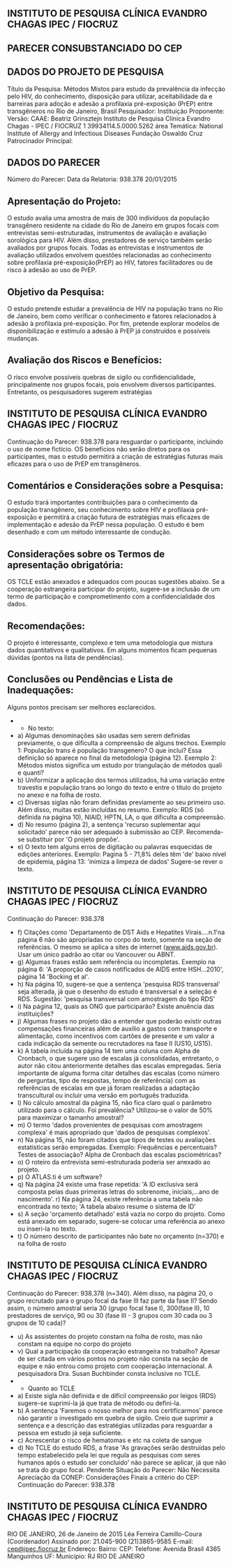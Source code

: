 
## INSTITUTO DE PESQUISA CLÍNICA EVANDRO CHAGAS IPEC / FIOCRUZ

## PARECER CONSUBSTANCIADO DO CEP

## DADOS DO PROJETO DE PESQUISA
Título da Pesquisa:
Métodos Mistos para estudo da prevalência da infecção pelo HIV, do conhecimento, disposição para utilizar, aceitabilidade da e barreiras para  adoção e adesão a profilaxia pré-exposição (PrEP) entre transgêneros no Rio de Janeiro, Brasil
Pesquisador:
Instituição Proponente:
Versão:
CAAE:
Beatriz Grinsztejn
Instituto de Pesquisa Clínica Evandro Chagas - IPEC / FIOCRUZ
1
39934114.5.0000.5262
área Temática:
National Institute of Allergy and Infectious Diseases Fundação Oswaldo Cruz
Patrocinador Principal:

## DADOS DO PARECER
Número do Parecer:
Data da Relatoria:
938.378
20/01/2015

## Apresentação do Projeto:
O estudo avalia uma amostra de mais de 300 indivíduos da população transgênero residente na cidade do Rio de Janeiro em grupos focais com entrevistas semi-estruturadas, instrumentos de avaliação e avaliação sorológica para HIV. Além disso, prestadores de serviço também serão avaliados por grupos focais. Todas as entrevistas e instrumentos de avaliação utilizados envolvem questões relacionadas ao conhecimento sobre profilaxia pré-exposição(PrEP) ao HIV, fatores facilitadores ou de risco à adesão ao uso de PrEP.

## Objetivo da Pesquisa:
O estudo pretende estudar a prevalência de HIV na população trans no Rio de Janeiro, bem como verificar o conhecimento e fatores relacionados à adesão à profilaxia pré-exposição. Por fim, pretende explorar modelos de disponibilização e estímulo a adesão à PrEP já construídos e possíveis mudanças.

## Avaliação dos Riscos e Benefícios:
O risco envolve possíveis quebras de sigilo ou confidencialidade, principalmente nos grupos focais, pois envolvem diversos participantes. Entretanto, os pesquisadores sugerem estratégias

## INSTITUTO DE PESQUISA CLÍNICA EVANDRO CHAGAS IPEC / FIOCRUZ

Continuação do Parecer: 938.378
para resguardar o participante, incluindo o uso de nome fictício. OS benefícios não serão diretos para os participantes, mas o estudo permitirá a criação de estratégias futuras mais eficazes para o uso de PrEP em transgêneros.

## Comentários e Considerações sobre a Pesquisa:
O estudo trará importantes contribuições para o conhecimento da população transgênero, seu conhecimento sobre HIV e profilaxia pré-exposição e permitirá a criação futura de estratégias mais eficazes de implementação e adesão da PrEP nessa população. O estudo é bem desenhado e com um método interessante de condução.

## Considerações sobre os Termos de apresentação obrigatória:
OS TCLE estão anexados e adequados com poucas sugestões abaixo. Se a cooperação estrangeira participar do projeto, sugere-se a inclusão de um termo de participação e comprometimento com a confidencialidade dos dados.

## Recomendações:
O projeto é interessante, complexo e tem uma metodologia que mistura dados quantitativos e qualitativos. Em alguns momentos ficam pequenas dúvidas (pontos na lista de pendências).

## Conclusões ou Pendências e Lista de Inadequações:
Alguns pontos precisam ser melhores esclarecidos.
- - No texto:
- a)      Algumas denominações são usadas sem serem definidas previamente, o que dificulta a compreensão de alguns trechos. Exemplo 1: População trans é população transgenero?  O que inclui? Essa definição só aparece no final da metodologia (página 12). Exemplo 2: Métodos mistos significa um estudo por triangulação de métodos quali e quanti?
- b)      Uniformizar a aplicação dos termos utilizados, há uma variação entre travestis e população trans ao longo do texto e entre o título do projeto no anexo e na folha de rosto.
- c)      Diversas siglas não foram definidas previamente ao seu primeiro uso. Além disso, muitas estão incluídas no resumo. Exemplo: RDS (só definida na página 10), NIAID, HPTN, LA, o que dificulta a compreensão.
- d)      No resumo (página 2), a sentença 'recurso suplementar aqui solicitado' parece não ser adequado à submissão ao CEP. Recomenda-se substituir por 'O projeto propõe'.
- e)      O texto tem alguns erros de digitação ou palavras esquecidas de edições anteriores. Exemplo: Pagina 5 - 71,8% deles têm 'de' baixo nível de epidemia, página 13: 'inimiza a limpeza de dados' Sugere-se rever o texto.

## INSTITUTO DE PESQUISA CLÍNICA EVANDRO CHAGAS IPEC / FIOCRUZ

Continuação do Parecer: 938.378
- f)      Citações como 'Departamento de DST Aids e Hepatites Virais....n.1'na página 6 não são apropriadas no  corpo  do  texto,  somente  na  seção  de  referências.  O  mesmo  se  aplica  a  sites  de  internet (www.aids.gov.br).  Usar  um  único  padrão  ao  citar  ou  Vancouver  ou  ABNT.
- g)      Algumas frases estão sem referência ou incompletas. Exemplo na página 6: 'A proporção de casos notificados de AIDS entre HSH...2010', página 14 'Bocking et al'.
- h)      Na página 10, sugere-se que a sentença 'pesquisa RDS transversal' seja alterada, já que o desenho do estudo é transversal e a seleção é RDS. Sugestão: 'pesquisa transversal com amostragem do tipo RDS'
- i)      Na página 12, quais as ONG que participarão? Existe anuência das instituições?
- j)      Algumas frases no projeto dão a entender que poderão existir outras compensações financeiras além de auxílio a gastos com transporte e alimentação, como incentivos com cartões de presente e um valor a cada indicação da semente ou recrutadores na fase II (US$10, US$15).
- k)      A tabela incluída na página 14 tem uma coluna com Alpha de Cronbach, o que sugere uso de escalas já consolidadas, entretanto, o autor não citou anteriormente detalhes das escalas empregadas. Seria importante de alguma forma citar detalhes das escalas (como número de perguntas, tipo de respostas, tempo de referência) com as referências de escalas em que já foram realizadas a adaptação transcultural ou incluir uma versão em português traduzida.
- l)            No  cálculo amostral da página 15, não fica claro qual o parâmetro utilizado para o cálculo. Foi prevalência? Utilizou-se o valor de 50% para maximizar o tamanho amostral?
- m)      O termo 'dados provenientes de pesquisas com amostragem complexa' é mais apropriado que 'dados de pesquisas complexos'.
- n)      Na página 15, não foram citados que tipos de testes ou avaliações estatísticas serão empregadas. Exemplo:  Frequências  e  percentuais?  Testes  de  associação?  Alpha  de  Cronbach  das  escalas psciométricas?
- o)      O roteiro da entrevista semi-estruturada poderia ser anexado ao projeto.
- p)      O ATLAS.ti é um software?
- q)      Na página 24 existe uma frase repetida: 'A ID exclusiva será composta pelas duas primeiras letras do sobrenome, iniciais,...ano de nascimento'.
r)      Na página 24, existe referência a uma tabela não encontrada no texto; 'A tabela abaixo resume o sistema de ID'
- s)      A seção 'orçamento detalhado' está vazia no corpo do projeto. Como está anexado em separado, sugere-se colocar uma referência ao anexo ou inseri-la no texto.
- t)      O número descrito de participantes não bate no orçamento (n=370) e na folha de rosto

## INSTITUTO DE PESQUISA CLÍNICA EVANDRO CHAGAS IPEC / FIOCRUZ

Continuação do Parecer: 938.378
(n=340). Além disso, na página 20, o grupo recrutado para o grupo focal da fase III faz parte da fase II? Sendo assim, o número amostral seria 30 (grupo focal fase I), 300(fase II), 10 prestadores de serviço, 90 ou 30 (fase III - 3 grupos com 30 cada ou 3 grupos de 10 cada)?
- u)      As assistentes do projeto constam na folha de rosto, mas não constam na equipe no corpo do projeto
- v)      Qual a participação da cooperação estrangeira no trabalho? Apesar de ser citada em vários pontos no projeto não consta na seção de equipe e não entrou como projeto com cooperação internacional. A pesquisadora Dra. Susan Buchbinder consta inclusive no TCLE.
- - Quanto ao TCLE
- a)      Existe sigla não definida e de difícil compreensão por leigos (RDS) sugere-se suprimi-la já que trata de método ou defini-la.
- b)      A sentença 'Faremos o nosso melhor para nos certificarmos' parece não garantir o investigado em quebra de sigilo. Creio que suprimir a sentença e a descrição das estratégias utilizadas para resguardar a pessoa em estudo já seja suficiente.
- c) Acrescentar o risco de hematomas e etc na coleta de sangue
- d)      No TCLE do estudo RDS, a frase 'As gravações serão destruídas pelo tempo estabelecido pela lei que regula as pesquisas com seres humanos após o estudo ser concluído' não parece se aplicar, já que não se trata do grupo focal.
Pendente
Situação do Parecer:
Não
Necessita Apreciação da CONEP:
Considerações Finais a critério do CEP:
Continuação do Parecer: 938.378

## INSTITUTO DE PESQUISA CLÍNICA EVANDRO CHAGAS IPEC / FIOCRUZ
RIO DE JANEIRO, 26 de Janeiro de 2015
Léa Ferreira Camillo-Coura (Coordenador) Assinado por:
21.045-900
(21)3865-9585
E-mail:
cep@ipec.fiocruz.br
Endereço:
Bairro:
CEP:
Telefone:
Avenida Brasil 4365
Manguinhos
UF:
Município:
RJ
RIO DE JANEIRO
